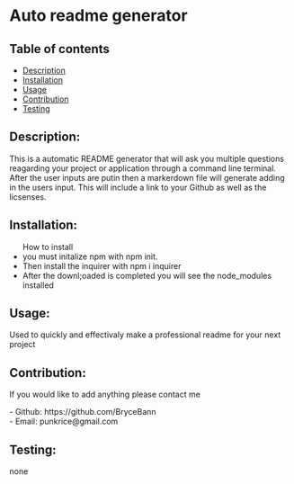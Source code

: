  # Auto readme generator
 

  ## Table of contents
  - [Description](#descrition)
  - [Installation](#installation)
  - [Usage](#usage)
  - [Contribution](#contribution)
  - [Testing](#testing)

  ## Description:
 <p>This is a automatic README generator that will ask you multiple questions reagarding your project or application through a command line terminal. After the user inputs are putin then a markerdown file will generate adding in the users input. This will include a link to your Github as well as the licsenses.</p>

  ## Installation:
 <ul> How to install
 <li>you must initalize npm with npm init.</li>
 <li>Then install the inquirer with npm i inquirer</li>
 <li>After the downl;oaded is completed you will see the node_modules installed</li>
 </ul>

  ## Usage:
  <p>Used to quickly and effectivaly make a professional readme for your next project</p>

  ## Contribution:
  <p>If you would like to add anything please contact me</p>
  - Github: https://github.com/BryceBann<br>
  - Email: punkrice@gmail.com

  ## Testing:
  none
